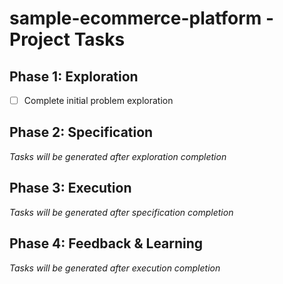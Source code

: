 # sample-ecommerce-platform - Project Tasks

## Phase 1: Exploration
- [ ] Complete initial problem exploration

## Phase 2: Specification
*Tasks will be generated after exploration completion*

## Phase 3: Execution
*Tasks will be generated after specification completion*

## Phase 4: Feedback & Learning
*Tasks will be generated after execution completion*
